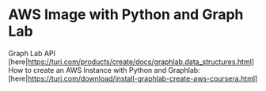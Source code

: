 # AWS Image with Python and Graph Lab

Graph Lab API [here|https://turi.com/products/create/docs/graphlab.data_structures.html]
How to create an AWS Instance with Python and Graphlab: [here|https://turi.com/download/install-graphlab-create-aws-coursera.html]

